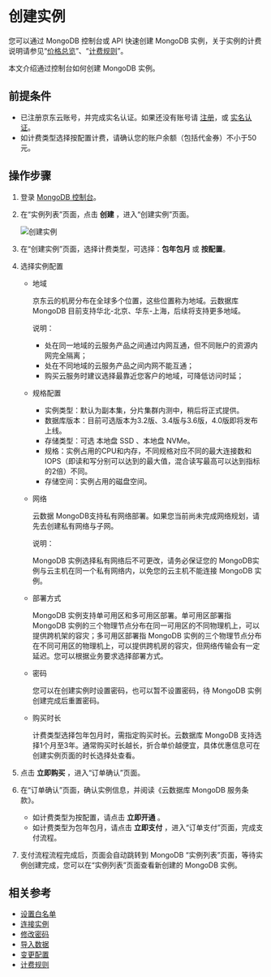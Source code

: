 # 创建实例

您可以通过 MongoDB 控制台或 API 快速创建 MongoDB 实例，关于实例的计费说明请参见“[价格总览](../Pricing/Billing-Overview.md)”、“[计费规则](../Pricing/Billing-Rules.md)”。

本文介绍通过控制台如何创建 MongoDB 实例。

## 前提条件

- 已注册京东云账号，并完成实名认证。如果还没有账号请 [注册](https://accounts.jdcloud.com/p/regPage?source=jdcloud%26ReturnUrl=%2f%2fuc.jdcloud.com%2fpassport%2fcomplete%3freturnUrl%3dhttp%3A%2F%2Fuc.jdcloud.com%2Fredirect%2FloginRouter%3FreturnUrl%3Dhttps%253A%252F%252Fwww.jdcloud.com%252Fhelp%252Fdetail%252F734%252FisCatalog%252F1)，或 [实名认证](https://uc.jdcloud.com/account/certify)。
- 如计费类型选择按配置计费，请确认您的账户余额（包括代金券）不小于50元。

## 操作步骤

1. 登录 [MongoDB 控制台](https://mongodb-console.jdcloud.com/mongodb)。

2. 在“实例列表”页面，点击 **创建** ，进入“创建实例”页面。

   ![创建实例](../../../../../image/mongodb/mongo-003.png)

3. 在“创建实例”页面，选择计费类型，可选择：**包年包月** 或 **按配置**。

4. 选择实例配置

   - 地域

     京东云的机房分布在全球多个位置，这些位置称为地域。云数据库 MongoDB 目前支持华北-北京、华东-上海，后续将支持更多地域。

     说明：

     - 处在同一地域的云服务产品之间通过内网互通，但不同账户的资源内网完全隔离；
     - 处在不同地域的云服务产品之间内网不能互通；
     - 购买云服务时建议选择最靠近您客户的地域，可降低访问时延；

   - 规格配置

     - 实例类型：默认为副本集，分片集群内测中，稍后将正式提供。
     - 数据库版本：目前可选版本为3.2版、3.4版与3.6版，4.0版即将发布上线。
     - 存储类型：可选 本地盘 SSD 、本地盘 NVMe。
     - 规格：实例占用的CPU和内存，不同规格对应不同的最大连接数和IOPS（即读和写分别可以达到的最大值，混合读写最高可以达到指标的2倍）不同。
     - 存储空间：实例占用的磁盘空间。

   - 网络

     云数据 MongoDB支持私有网络部署。如果您当前尚未完成网络规划，请先去创建私有网络与子网。

     说明：

     MongoDB 实例选择私有网络后不可更改，请务必保证您的 MongoDB实例与云主机在同一个私有网络内，以免您的云主机不能连接 MongoDB 实例。

   - 部署方式

     MongoDB 实例支持单可用区和多可用区部署。单可用区部署指 MongoDB 实例的三个物理节点分布在同一可用区的不同物理机上，可以提供跨机架的容灾；多可用区部署指 MongoDB 实例的三个物理节点分布在不同可用区的物理机上，可以提供跨机房的容灾，但网络传输会有一定延迟。您可以根据业务要求选择部署方式。

   - 密码

     您可以在创建实例时设置密码，也可以暂不设置密码，待 MongoDB 实例创建完成后重置密码。

   - 购买时长

     计费类型选择包年包月时，需指定购买时长。云数据库 MongoDB 支持选择1个月至3年。通常购买时长越长，折合单价越便宜，具体优惠信息可在创建实例页面的时长选择处查看。

5. 点击 **立即购买** ，进入“订单确认”页面。

6. 在“订单确认”页面，确认实例信息，并阅读《云数据库 MongoDB 服务条款》。

   - 如计费类型为按配置，请点击 **立即开通** 。
   - 如计费类型为包年包月，请点击 **立即支付** ，进入“订单支付”页面，完成支付流程。

7. 支付流程流程完成后，页面会自动跳转到 MongoDB “实例列表”页面，等待实例创建完成，您可以在“实例列表”页面查看新创建的 MongoDB 实例。

## 相关参考

- [设置白名单](Set-Whitelist.md)
- [连接实例](Connect-Instance.md)
- [修改密码](../Operation-Guide/Account-Management/Reset-Password.md)
- [导入数据](Import-Data.md)
- [变更配置](../Operation-Guide/Instance-Management/Modify-Instance-Spec.md)
- [计费规则](../Pricing/Billing-Rules.md)

